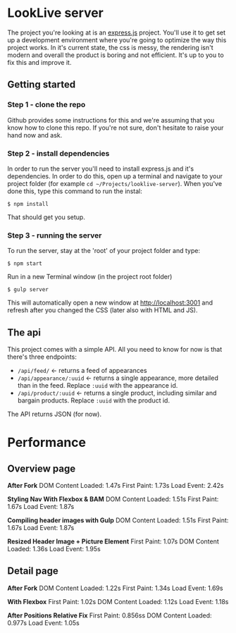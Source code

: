 # LookLive server

The project you're looking at is an [express.js](http://expressjs.com) project. You'll use it to get set up a development environment where you're
going to optimize the way this project works. In it's current state, the css is messy, the rendering isn't modern and
overall the product is boring and not efficient. It's up to you to fix this and improve it.

## Getting started

### Step 1 - clone the repo
Github provides some instructions for this and we're assuming that you know how to clone this repo. If you're not sure,
don't hesitate to raise your hand now and ask.

### Step 2 - install dependencies
In order to run the server you'll need to install express.js and it's dependencies. In order to do this, open up a 
terminal and navigate to your project folder (for example `cd ~/Projects/looklive-server`). When you've done this, type
this command to run the instal:

```
$ npm install
```

That should get you setup.

### Step 3 - running the server
To run the server, stay at the 'root' of your project folder and type:

```
$ npm start
```
Run in a new Terminal window (in the project root folder)

```
$ gulp server
```

This will automatically open a new window at [http://localhost:3001](http://localhost:3001) and refresh after you changed the CSS (later also with HTML and JS).

## The api

This project comes with a simple API. All you need to know for now is that there's three endpoints:

* `/api/feed/` <- returns a feed of appearances
* `/api/appearance/:uuid` <- returns a single appearance, more detailed than in the feed. Replace `:uuid` with the 
appearance id.
* `/api/product/:uuid` <- returns a single product, including similar and bargain products. Replace `:uuid` with the 
product id.

The API returns JSON (for now).







# Performance
## Overview page
**After Fork**
DOM Content Loaded: 1.47s
First Paint: 1.73s
Load Event: 2.42s

**Styling Nav With Flexbox & BAM**
DOM Content Loaded: 1.51s
First Paint: 1.67s
Load Event: 1.87s

**Compiling header images with Gulp**
DOM Content Loaded: 1.51s
First Paint: 1.67s
Load Event: 1.87s

**Resized Header Image + Picture Element**
First Paint: 1.07s
DOM Content Loaded: 1.36s
Load Event: 1.95s

## Detail page
**After Fork**
DOM Content Loaded: 1.22s
First Paint: 1.34s
Load Event: 1.69s

**With Flexbox**
First Paint: 1.02s
DOM Content Loaded: 1.12s
Load Event: 1.18s

**After Positions Relative Fix**
First Paint: 0.856ss
DOM Content Loaded: 0.977s
Load Event: 1.05s